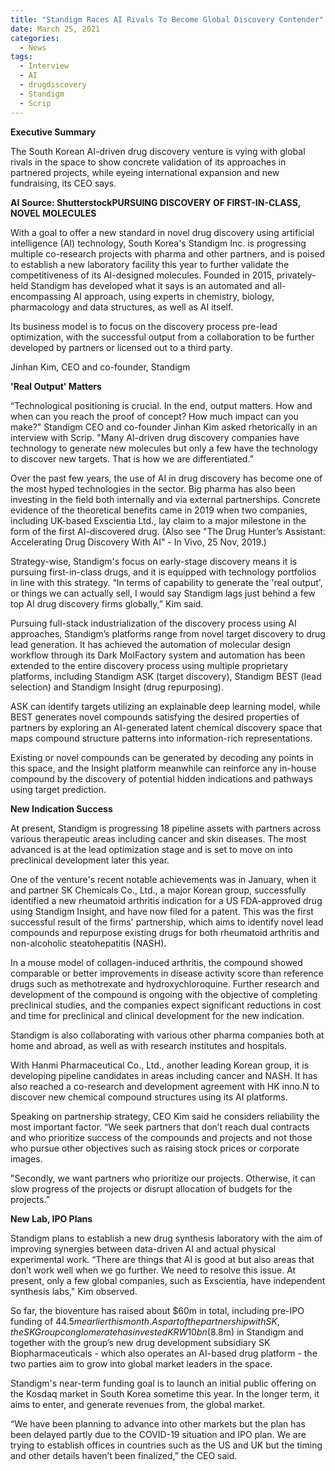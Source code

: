 ```yaml
---
title: "Standigm Races AI Rivals To Become Global Discovery Contender"
date: March 25, 2021
categories:
  - News
tags:
  - Interview
  - AI
  - drugdiscovery
  - Standigm
  - Scrip
---
```


**Executive Summary**

The South Korean AI-driven drug discovery venture is vying with global rivals in the space to show concrete validation of its approaches in partnered projects, while eyeing international expansion and new fundraising, its CEO says.

**AI Source: ShutterstockPURSUING DISCOVERY OF FIRST-IN-CLASS, NOVEL MOLECULES**

With a goal to offer a new standard in novel drug discovery using artificial intelligence (AI) technology, South Korea's Standigm Inc. is progressing multiple co-research projects with pharma and other partners, and is poised to establish a new laboratory facility this year to further validate the competitiveness of its AI-designed molecules.
Founded in 2015, privately-held Standigm has developed what it says is an automated and all-encompassing AI approach, using experts in chemistry, biology, pharmacology and data structures, as well as AI itself.

Its business model is to focus on the discovery process pre-lead optimization, with the successful output from a collaboration to be further developed by partners or licensed out to a third party. 

Jinhan Kim, CEO and co-founder, Standigm

**'Real Output' Matters**

“Technological positioning is crucial. In the end, output matters. How and when can you reach the proof of concept? How much impact can you make?" Standigm CEO and co-founder Jinhan Kim asked rhetorically in an interview with Scrip. "Many AI-driven drug discovery companies have technology to generate new molecules but only a few have the technology to discover new targets. That is how we are differentiated.” 

Over the past few years, the use of AI in drug discovery has become one of the most hyped technologies in the sector. Big pharma has also been investing in the field both internally and via external partnerships. Concrete evidence of the theoretical benefits came in 2019 when two companies, including UK-based Exscientia Ltd., lay claim to a major milestone in the form of the first AI-discovered drug. (Also see "The Drug Hunter’s Assistant: Accelerating Drug Discovery With AI" - In Vivo, 25 Nov, 2019.) 

Strategy-wise, Standigm's focus on early-stage discovery means it is pursuing first-in-class drugs, and it is equipped with technology portfolios in line with this strategy. “In terms of capability to generate the 'real output', or things we can actually sell, I would say Standigm lags just behind a few top AI drug discovery firms globally,” Kim said.

Pursuing full-stack industrialization of the discovery process using AI approaches, Standigm’s platforms range from novel target discovery to drug lead generation. It has achieved the automation of molecular design workflow through its Dark MolFactory system and automation has been extended to the entire discovery process using multiple proprietary platforms, including Standigm ASK (target discovery), Standigm BEST (lead selection) and Standigm Insight (drug repurposing).

ASK can identify targets utilizing an explainable deep learning model, while BEST generates novel compounds satisfying the desired properties of partners by exploring an AI-generated latent chemical discovery space that maps compound structure patterns into information-rich representations.

Existing or novel compounds can be generated by decoding any points in this space, and the Insight platform meanwhile can reinforce any in-house compound by the discovery of potential hidden indications and pathways using target prediction.

**New Indication Success** 

At present, Standigm is progressing 18 pipeline assets with partners across various therapeutic areas including cancer and skin diseases. The most advanced is at the lead optimization stage and is set to move on into preclinical development later this year.

One of the venture's recent notable achievements was in January, when it and partner SK Chemicals Co., Ltd., a major Korean group, successfully identified a new rheumatoid arthritis indication for a US FDA-approved drug using Standigm Insight, and have now filed for a patent. This was the first successful result of the firms' partnership, which aims to identify novel lead compounds and repurpose existing drugs for both rheumatoid arthritis and non-alcoholic steatohepatitis (NASH).

In a mouse model of collagen-induced arthritis, the compound showed comparable or better improvements in disease activity score than reference drugs such as methotrexate and hydroxychloroquine. Further research and development of the compound is ongoing with the objective of completing preclinical studies, and the companies expect significant reductions in cost and time for preclinical and clinical development for the new indication.

Standigm is also collaborating with various other pharma companies both at home and abroad, as well as with research institutes and hospitals.

With Hanmi Pharmaceutical Co., Ltd., another leading Korean group, it is developing pipeline candidates in areas including cancer and NASH. It has also reached a co-research and development agreement with HK inno.N to discover new chemical compound structures using its AI platforms.

Speaking on partnership strategy, CEO Kim said he considers reliability the most important factor. “We seek partners that don’t reach dual contracts and who prioritize success of the compounds and projects and not those who pursue other objectives such as raising stock prices or corporate images.

"Secondly, we want partners who prioritize our projects. Otherwise, it can slow progress of the projects or disrupt allocation of budgets for the projects.”

**New Lab, IPO Plans**

Standigm plans to establish a new drug synthesis laboratory with the aim of improving synergies between data-driven AI and actual physical experimental work. “There are things that AI is good at but also areas that don’t work well when we go further. We need to resolve this issue. At present, only a few global companies, such as Exscientia, have independent synthesis labs," Kim observed.

So far, the bioventure has raised about $60m in total, including pre-IPO funding of $44.5m earlier this month. As part of the partnership with SK, the SK Group conglomerate has invested KRW10bn ($8.8m) in Standigm and together with the group’s new drug development subsidiary SK Biopharmaceuticals - which also operates an AI-based drug platform - the two parties aim to grow into global market leaders in the space.

Standigm's near-term funding goal is to launch an initial public offering on the Kosdaq market in South Korea sometime this year. In the longer term, it aims to enter, and generate revenues from, the global market.

“We have been planning to advance into other markets but the plan has been delayed partly due to the COVID-19 situation and IPO plan. We are trying to establish offices in countries such as the US and UK but the timing and other details haven’t been finalized,” the CEO said.